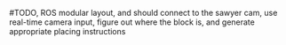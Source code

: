 #TODO, ROS modular layout, and should connect to the sawyer cam, use real-time camera input, figure out where the block is, and generate appropriate placing instructions